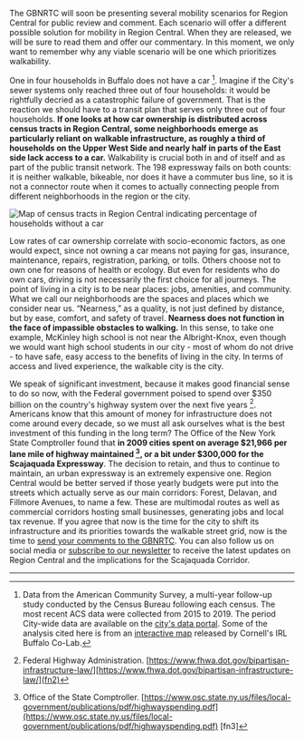 The GBNRTC will soon be presenting several mobility scenarios for Region Central for public review and comment. Each scenario will offer a different possible solution for mobility in Region Central. When they are released, we will be sure to read them and offer our commentary. In this moment, we only want to remember why any viable scenario will be one which prioritizes walkability.

One in four households in Buffalo does not have a car [^fn1]. Imagine if the City's sewer systems only reached three out of four households: it would be rightfully decried as a catastrophic failure of government. That is the reaction we should have to a transit plan that serves only three out of four households. **If one looks at how car ownership is distributed across census tracts in Region Central, some neighborhoods emerge as particularly reliant on walkable infrastructure, as roughly a third of households on the Upper West Side and nearly half in parts of the East side lack access to a car.** Walkability is crucial both in and of itself and as part of the public transit network. The 198 expressway fails on both counts: it is neither walkable, bikeable, nor does it have a commuter bus line, so it is not a connector route when it comes to actually connecting people from different neighborhoods in the region or the city.

![Map of census tracts in Region Central indicating percentage of households without a car](https://res.cloudinary.com/ihiutch/image/upload/v1668614665/No_Cars_labelled_507385ddf9.png)

Low rates of car ownership correlate with socio-economic factors, as one would expect, since not owning a car means not paying for gas, insurance, maintenance, repairs, registration, parking, or tolls.  Others choose not to own one for reasons of health or ecology.  But even for residents who do own cars, driving is not necessarily the first choice for all journeys.  The point of living in a city is to be near places: jobs, amenities, and community.  What we call our neighborhoods are the spaces and places which we consider near us.  “Nearness,” as a quality, is not just defined by distance, but by ease, comfort, and safety of travel.  **Nearness does not function in the face of impassible obstacles to walking.**  In this sense, to take one example, McKinley high school is not near the Albright-Knox, even though we would want high school students in our city - most of whom do not drive - to have safe, easy access to the benefits of living in the city.  In terms of access and lived experience, the walkable city is the city.

We speak of significant investment, because it makes good financial sense to do so now, with the Federal government poised to spend over $350 billion on the country's highway system over the next five years [^fn2]. Americans know that this amount of money for infrastructure does not come around every decade, so we must all ask ourselves what is the best investment of this funding in the long term? The Office of the New York State Comptroller found that **in 2009 cities spent on average $21,966 per lane mile of highway maintained [^fn3], or a bit under $300,000 for the Scajaquada Expressway**.  The decision to retain, and thus to continue to maintain, an urban expressway is an extremely expensive one.  Region Central would be better served if those yearly budgets were put into the streets which actually serve as our main corridors: Forest, Delavan, and Fillmore Avenues, to name a few.  These are multimodal routes as well as commercial corridors hosting small businesses, generating jobs and local tax revenue.  If you agree that now is the time for the city to shift its infrastructure and its priorities towards the walkable street grid, now is the time to [send your comments to the GBNRTC](https://www.gbnrtc.org/regioncentral-comment).  You can also follow us on social media or [subscribe to our newsletter](https://sccoalition.us18.list-manage.com/subscribe?u=51f05a4ccef31c3fd7476eb6f&id=b0bef5e224) to receive the latest updates on Region Central and the implications for the Scajaquada Corridor.

---

[^fn1]: Data from the American Community Survey, a multi-year follow-up study conducted by the Census Bureau following each census.  The most recent ACS data were collected from 2015 to 2019.  The period City-wide data are available on the [city's data portal](https://data.buffalony.gov/Economic-Neighborhood-Development/ACS-2017-Data-Profile-5-Year-Estimates-Erie-County/nc2w-3vy2).  Some of the analysis cited here is from an [interactive map](https://blogs.cornell.edu/highroadpolicy/buffalo-council-district-information-system/) released by Cornell's IRL Buffalo Co-Lab.

[^fn2]: Federal Highway Administration. [https://www.fhwa.dot.gov/bipartisan-infrastructure-law/][https://www.fhwa.dot.gov/bipartisan-infrastructure-law/](fn2)

[^fn3]: Office of the State Comptroller.  [https://www.osc.state.ny.us/files/local-government/publications/pdf/highwayspending.pdf](https://www.osc.state.ny.us/files/local-government/publications/pdf/highwayspending.pdf) [fn3]
